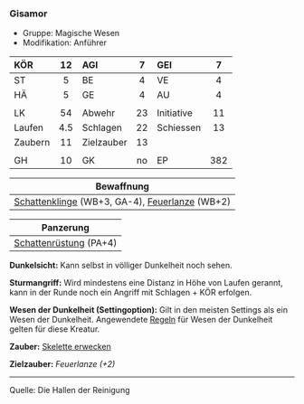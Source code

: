 ### Gisamor

- Gruppe: Magische Wesen
- Modifikation: Anführer

| KÖR     | 12  | AGI        |  7  | GEI        |  7  |
| :------ | :-: | :--------- | :-: | :--------- | :-: |
| ST      |  5  | BE         |  4  | VE         |  4  |
| HÄ      |  5  | GE         |  4  | AU         |  4  |
|         |     |            |     |            |     |
| LK      | 54  | Abwehr     | 23  | Initiative | 11  |
| Laufen  | 4.5 | Schlagen   | 22  | Schiessen  | 13  |
| Zaubern | 11  | Zielzauber | 13  |            |     |
|         |     |            |     |            |     |
| GH      | 10  | GK         | no  | EP         | 382 |

|                   Bewaffnung                   |
| :--------------------------------------------: |
| [Schattenklinge](../../grw/zauber/schattenklinge.md) (WB+3, GA-4), [Feuerlanze](../../grw/zauber/feuerlanze.md) (WB+2) |

|       Panzerung        |
| :--------------------: |
| [Schattenrüstung](../../fanwerk/zauber/schattenruestung.md) (PA+4) |

**Dunkelsicht:** Kann selbst in völliger Dunkelheit noch sehen.

**Sturmangriff:** Wird mindestens eine Distanz in Höhe von Laufen gerannt, kann in der Runde noch ein Angriff mit Schlagen + KÖR erfolgen.

**Wesen der Dunkelheit (Settingoption):** Gilt in den meisten Settings als ein Wesen der Dunkelheit. Angewendete [Regeln](../../grw/regeln-proben.md) für Wesen der Dunkelheit gelten für diese Kreatur.

**Zauber:** [Skelette erwecken](../../grw/zauber/skelette-erwecken.md)

**Zielzauber:** _Feuerlanze (+2)_

---

Quelle: Die Hallen der Reinigung
